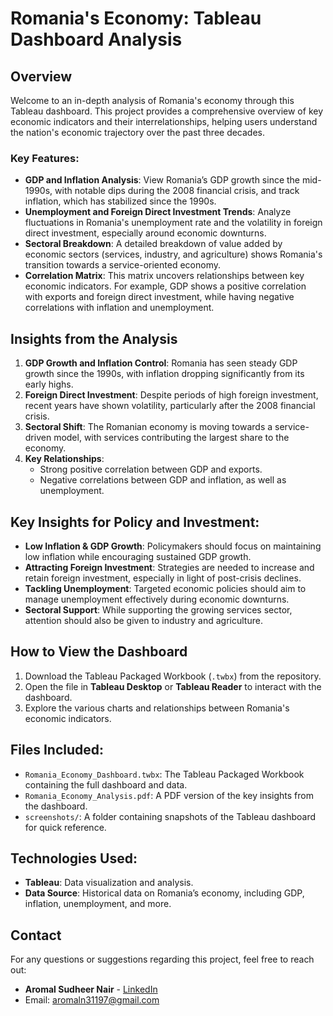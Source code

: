 # Romania's Economy: Tableau Dashboard Analysis

## Overview
Welcome to an in-depth analysis of Romania's economy through this Tableau dashboard. This project provides a comprehensive overview of key economic indicators and their interrelationships, helping users understand the nation's economic trajectory over the past three decades.

### Key Features:
- **GDP and Inflation Analysis**: View Romania’s GDP growth since the mid-1990s, with notable dips during the 2008 financial crisis, and track inflation, which has stabilized since the 1990s.
- **Unemployment and Foreign Direct Investment Trends**: Analyze fluctuations in Romania's unemployment rate and the volatility in foreign direct investment, especially around economic downturns.
- **Sectoral Breakdown**: A detailed breakdown of value added by economic sectors (services, industry, and agriculture) shows Romania's transition towards a service-oriented economy.
- **Correlation Matrix**: This matrix uncovers relationships between key economic indicators. For example, GDP shows a positive correlation with exports and foreign direct investment, while having negative correlations with inflation and unemployment.

## Insights from the Analysis
1. **GDP Growth and Inflation Control**: Romania has seen steady GDP growth since the 1990s, with inflation dropping significantly from its early highs.
2. **Foreign Direct Investment**: Despite periods of high foreign investment, recent years have shown volatility, particularly after the 2008 financial crisis.
3. **Sectoral Shift**: The Romanian economy is moving towards a service-driven model, with services contributing the largest share to the economy.
4. **Key Relationships**:
   - Strong positive correlation between GDP and exports.
   - Negative correlations between GDP and inflation, as well as unemployment.

## Key Insights for Policy and Investment:
- **Low Inflation & GDP Growth**: Policymakers should focus on maintaining low inflation while encouraging sustained GDP growth.
- **Attracting Foreign Investment**: Strategies are needed to increase and retain foreign investment, especially in light of post-crisis declines.
- **Tackling Unemployment**: Targeted economic policies should aim to manage unemployment effectively during economic downturns.
- **Sectoral Support**: While supporting the growing services sector, attention should also be given to industry and agriculture.

## How to View the Dashboard
1. Download the Tableau Packaged Workbook (`.twbx`) from the repository.
2. Open the file in **Tableau Desktop** or **Tableau Reader** to interact with the dashboard.
3. Explore the various charts and relationships between Romania's economic indicators.

## Files Included:
- `Romania_Economy_Dashboard.twbx`: The Tableau Packaged Workbook containing the full dashboard and data.
- `Romania_Economy_Analysis.pdf`: A PDF version of the key insights from the dashboard.
- `screenshots/`: A folder containing snapshots of the Tableau dashboard for quick reference.

## Technologies Used:
- **Tableau**: Data visualization and analysis.
- **Data Source**: Historical data on Romania’s economy, including GDP, inflation, unemployment, and more.

## Contact
For any questions or suggestions regarding this project, feel free to reach out:
- **Aromal Sudheer Nair** - [LinkedIn](https://www.linkedin.com/in/aromal-sudheer-nair)
- Email: [aromaln31197@gmail.com](mailto:aromaln31197@gmail.com)


